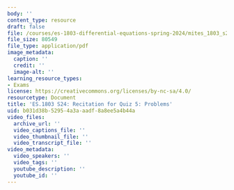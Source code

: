 ```yaml
---
body: ''
content_type: resource
draft: false
file: /courses/es-1803-differential-equations-spring-2024/mites_1803_s24_quiz5-recit.pdf
file_size: 80549
file_type: application/pdf
image_metadata:
  caption: ''
  credit: ''
  image-alt: ''
learning_resource_types:
- Exams
license: https://creativecommons.org/licenses/by-nc-sa/4.0/
resourcetype: Document
title: 'ES.1803 S24: Recitation for Quiz 5: Problems'
uid: b031d38b-5295-4a3a-aadf-8a8ee5a4b44a
video_files:
  archive_url: ''
  video_captions_file: ''
  video_thumbnail_file: ''
  video_transcript_file: ''
video_metadata:
  video_speakers: ''
  video_tags: ''
  youtube_description: ''
  youtube_id: ''
---
```


